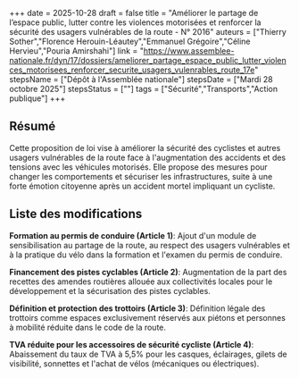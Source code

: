 +++
date = 2025-10-28
draft = false
title = "Améliorer le partage de l’espace public, lutter contre les violences motorisées et renforcer la sécurité des usagers vulnérables de la route - N° 2016"
auteurs = ["Thierry Sother","Florence Herouin-Léautey","Emmanuel Grégoire","Céline Hervieu","Pouria Amirshahi"]
link = "https://www.assemblee-nationale.fr/dyn/17/dossiers/ameliorer_partage_espace_public_lutter_violences_motorisees_renforcer_securite_usagers_vulenrables_route_17e"
stepsName = ["Dépôt à l'Assemblée nationale"]
stepsDate = ["Mardi 28 octobre 2025"]
stepsStatus = [""]
tags = ["Sécurité","Transports","Action publique"]
+++

## Résumé

Cette proposition de loi vise à améliorer la sécurité des cyclistes et autres usagers vulnérables de la route face à l'augmentation des accidents et des tensions avec les véhicules motorisés. Elle propose des mesures pour changer les comportements et sécuriser les infrastructures, suite à une forte émotion citoyenne après un accident mortel impliquant un cycliste.

## Liste des modifications

**Formation au permis de conduire (Article 1)**: Ajout d'un module de sensibilisation au partage de la route, au respect des usagers vulnérables et à la pratique du vélo dans la formation et l'examen du permis de conduire.

**Financement des pistes cyclables (Article 2)**: Augmentation de la part des recettes des amendes routières allouée aux collectivités locales pour le développement et la sécurisation des pistes cyclables.

**Définition et protection des trottoirs (Article 3)**: Définition légale des trottoirs comme espaces exclusivement réservés aux piétons et personnes à mobilité réduite dans le code de la route.

**TVA réduite pour les accessoires de sécurité cycliste (Article 4)**: Abaissement du taux de TVA à 5,5% pour les casques, éclairages, gilets de visibilité, sonnettes et l'achat de vélos (mécaniques ou électriques).
